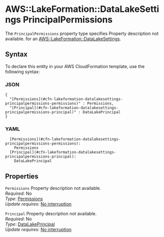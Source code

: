 # AWS::LakeFormation::DataLakeSettings PrincipalPermissions<a name="aws-properties-lakeformation-datalakesettings-principalpermissions"></a>

<a name="aws-properties-lakeformation-datalakesettings-principalpermissions-description"></a>The `PrincipalPermissions` property type specifies Property description not available\. for an [AWS::LakeFormation::DataLakeSettings](aws-resource-lakeformation-datalakesettings.md)\.

## Syntax<a name="aws-properties-lakeformation-datalakesettings-principalpermissions-syntax"></a>

To declare this entity in your AWS CloudFormation template, use the following syntax:

### JSON<a name="aws-properties-lakeformation-datalakesettings-principalpermissions-syntax.json"></a>

```
{
  "[Permissions](#cfn-lakeformation-datalakesettings-principalpermissions-permissions)" : Permissions,
  "[Principal](#cfn-lakeformation-datalakesettings-principalpermissions-principal)" : DataLakePrincipal
}
```

### YAML<a name="aws-properties-lakeformation-datalakesettings-principalpermissions-syntax.yaml"></a>

```
  [Permissions](#cfn-lakeformation-datalakesettings-principalpermissions-permissions): 
    Permissions
  [Principal](#cfn-lakeformation-datalakesettings-principalpermissions-principal): 
    DataLakePrincipal
```

## Properties<a name="aws-properties-lakeformation-datalakesettings-principalpermissions-properties"></a>

`Permissions`  <a name="cfn-lakeformation-datalakesettings-principalpermissions-permissions"></a>
Property description not available\.  
*Required*: No  
*Type*: [Permissions](aws-properties-lakeformation-datalakesettings-permissions.md)  
*Update requires*: [No interruption](https://docs.aws.amazon.com/AWSCloudFormation/latest/UserGuide/using-cfn-updating-stacks-update-behaviors.html#update-no-interrupt)

`Principal`  <a name="cfn-lakeformation-datalakesettings-principalpermissions-principal"></a>
Property description not available\.  
*Required*: No  
*Type*: [DataLakePrincipal](aws-properties-lakeformation-datalakesettings-datalakeprincipal.md)  
*Update requires*: [No interruption](https://docs.aws.amazon.com/AWSCloudFormation/latest/UserGuide/using-cfn-updating-stacks-update-behaviors.html#update-no-interrupt)